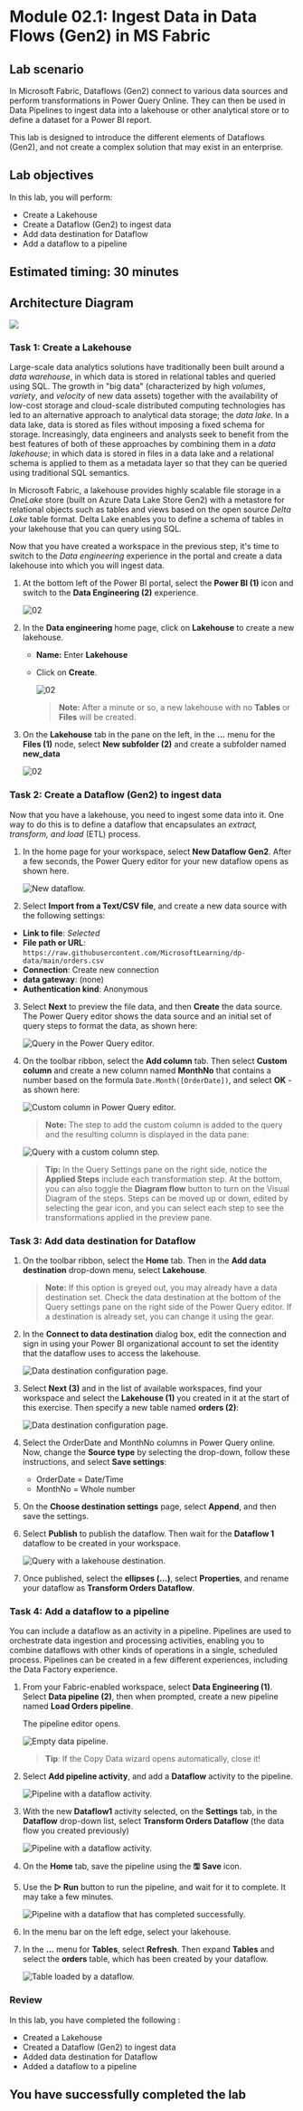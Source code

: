 # Module 02.1: Ingest Data in Data Flows (Gen2) in MS Fabric

## Lab scenario 

In Microsoft Fabric, Dataflows (Gen2) connect to various data sources and perform transformations in Power Query Online. They can then be used in Data Pipelines to ingest data into a lakehouse or other analytical store or to define a dataset for a Power BI report.

This lab is designed to introduce the different elements of Dataflows (Gen2), and not create a complex solution that may exist in an enterprise.

## Lab objectives
In this lab, you will perform:

- Create a Lakehouse
- Create a Dataflow (Gen2) to ingest data
- Add data destination for Dataflow
- Add a dataflow to a pipeline

## Estimated timing: 30 minutes

## Architecture Diagram

![](Images/Arch-01.png)

### Task 1: Create a Lakehouse

Large-scale data analytics solutions have traditionally been built around a *data warehouse*, in which data is stored in relational tables and queried using SQL. The growth in "big data" (characterized by high *volumes*, *variety*, and *velocity* of new data assets) together with the availability of low-cost storage and cloud-scale distributed computing technologies has led to an alternative approach to analytical data storage; the *data lake*. In a data lake, data is stored as files without imposing a fixed schema for storage. Increasingly, data engineers and analysts seek to benefit from the best features of both of these approaches by combining them in a *data lakehouse*; in which data is stored in files in a data lake and a relational schema is applied to them as a metadata layer so that they can be queried using traditional SQL semantics.

In Microsoft Fabric, a lakehouse provides highly scalable file storage in a *OneLake* store (built on Azure Data Lake Store Gen2) with a metastore for relational objects such as tables and views based on the open source *Delta Lake* table format. Delta Lake enables you to define a schema of tables in your lakehouse that you can query using SQL.


Now that you have created a workspace in the previous step, it's time to switch to the *Data engineering* experience in the portal and create a data lakehouse into which you will ingest data.

1. At the bottom left of the Power BI portal, select the **Power BI (1)** icon and switch to the **Data Engineering (2)** experience.

   ![02](./Images/01/Pg3-T1-S1.png)
   
2. In the **Data engineering** home page, click on **Lakehouse** to create a new lakehouse.

    - **Name:** Enter **Lakehouse<inject key="DeploymentID" enableCopy="false"/>**

    - Click on **Create**.

      ![02](./Images/fabric20.png)

        >**Note:** After a minute or so, a new lakehouse with no **Tables** or **Files** will be created.

3. On the **Lakehouse<inject key="DeploymentID" enableCopy="false"/>** tab in the pane on the left, in the **...** menu for the **Files (1)** node, select **New subfolder (2)** and create a subfolder named **new_data**

   ![02](./Images/01/01.png)

### Task 2: Create a Dataflow (Gen2) to ingest data

Now that you have a lakehouse, you need to ingest some data into it. One way to do this is to define a dataflow that encapsulates an *extract, transform, and load* (ETL) process.

1. In the home page for your workspace, select **New Dataflow Gen2**. After a few seconds, the Power Query editor for your new dataflow opens as shown here.

   ![New dataflow.](./Images/new-dataflow.png)

2. Select **Import from a Text/CSV file**, and create a new data source with the following settings:
 - **Link to file**: *Selected*
 - **File path or URL**: `https://raw.githubusercontent.com/MicrosoftLearning/dp-data/main/orders.csv`
 - **Connection**: Create new connection
 - **data gateway**: (none)
 - **Authentication kind**: Anonymous

3. Select **Next** to preview the file data, and then **Create** the data source. The Power Query editor shows the data source and an initial set of query steps to format the data, as shown here:

   ![Query in the Power Query editor.](./Images/fabric23.png)

4. On the toolbar ribbon, select the **Add column** tab. Then select **Custom column** and create a new column named **MonthNo** that contains a number based on the formula `Date.Month([OrderDate])`, and select **OK** - as shown here:

   ![Custom column in Power Query editor.](./Images/fabric24.png)

    >**Note:** The step to add the custom column is added to the query and the resulting column is displayed in the data pane:

    ![Query with a custom column step.](./Images/custom-column-added.png)

    > **Tip:** In the Query Settings pane on the right side, notice the **Applied Steps** include each transformation step. At the bottom, you can also toggle the **Diagram flow** button to turn on the Visual Diagram of the steps. Steps can be moved up or down, edited by selecting the gear icon, and you can select each step to see the transformations applied in the preview pane.

### Task 3: Add data destination for Dataflow

1. On the toolbar ribbon, select the **Home** tab. Then in the **Add data destination** drop-down menu, select **Lakehouse**.

   > **Note:** If this option is greyed out, you may already have a data destination set. Check the data destination at the bottom of the Query settings pane on the right side of the Power Query editor. If a destination is already set, you can change it using the gear.

2. In the **Connect to data destination** dialog box, edit the connection and sign in using your Power BI organizational account to set the identity that the dataflow uses to access the lakehouse.

   ![Data destination configuration page.](./Images/dataflow-connection.png)

3. Select **Next (3)** and in the list of available workspaces, find your workspace and select the **Lakehouse<inject key="DeploymentID" enableCopy="false"/> (1)** you created in it at the start of this exercise. Then specify a new table named **orders (2)**:

   ![Data destination configuration page.](./Images/lakehouse.png)

1. Select the OrderDate and MonthNo columns in Power Query online. Now, change the **Source type** by selecting the drop-down, follow these instructions, and select **Save settings**:

    - OrderDate = Date/Time
    - MonthNo = Whole number

8. On the **Choose destination settings** page, select **Append**, and then save the settings.

9. Select **Publish** to publish the dataflow. Then wait for the **Dataflow 1** dataflow to be created in your workspace.

    ![Query with a lakehouse destination.](./Images/publish.png)

1. Once published, select the **ellipses (...)**, select **Properties**, and rename your dataflow as **Transform Orders Dataflow**.

### Task 4: Add a dataflow to a pipeline

You can include a dataflow as an activity in a pipeline. Pipelines are used to orchestrate data ingestion and processing activities, enabling you to combine dataflows with other kinds of operations in a single, scheduled process. Pipelines can be created in a few different experiences, including the Data Factory experience.

1. From your Fabric-enabled workspace, select **Data Engineering (1)**. Select **Data pipeline (2)**, then when prompted, create a new pipeline named **Load Orders pipeline**.

   The pipeline editor opens.

   ![Empty data pipeline.](./Images/datapipeline.png)

   > **Tip**: If the Copy Data wizard opens automatically, close it!

2. Select **Add pipeline activity**, and add a **Dataflow** activity to the pipeline.

    ![Pipeline with a dataflow activity.](./Images/addpipelineactivity.png)

3. With the new **Dataflow1** activity selected, on the **Settings** tab, in the **Dataflow** drop-down list, select **Transform Orders Dataflow** (the data flow you created previously)

   ![Pipeline with a dataflow activity.](./Images/dataflow.png)

4. On the **Home** tab, save the pipeline using the **&#128427;** **Save** icon.

5. Use the **&#9655; Run** button to run the pipeline, and wait for it to complete. It may take a few minutes.

   ![Pipeline with a dataflow that has completed successfully.](./Images/dataflow-pipeline-succeeded.png)

6. In the menu bar on the left edge, select your lakehouse.

7. In the **...** menu for **Tables**, select **Refresh**. Then expand **Tables** and select the **orders** table, which has been created by your dataflow.

   ![Table loaded by a dataflow.](./Images/lakehouse(1).png)

### Review
 In this lab, you have completed the following :
- Created a Lakehouse
- Created a Dataflow (Gen2) to ingest data
- Added data destination for Dataflow
- Added a dataflow to a pipeline

## You have successfully completed the lab